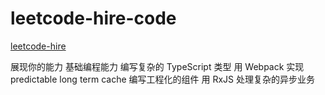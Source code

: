 # leetcode-hire-code

[leetcode-hire](https://github.com/LeetCode-OpenSource/hire)

展现你的能力
基础编程能力
编写复杂的 TypeScript 类型
用 Webpack 实现 predictable long term cache
编写工程化的组件
用 RxJS 处理复杂的异步业务
